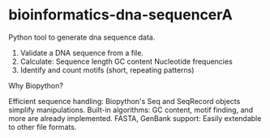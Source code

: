 # bioinformatics-dna-sequencerA
Python tool to generate dna sequence data.
1. Validate a DNA sequence from a file.
2. Calculate:
    Sequence length
    GC content
    Nucleotide frequencies
3. Identify and count motifs (short, repeating patterns)

Why Biopython?

Efficient sequence handling: Biopython's Seq and SeqRecord objects simplify manipulations.
Built-in algorithms: GC content, motif finding, and more are already implemented.
FASTA, GenBank support: Easily extendable to other file formats.